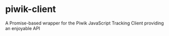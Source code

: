 # piwik-client
A Promise-based wrapper for the Piwik JavaScript Tracking Client providing an enjoyable API
